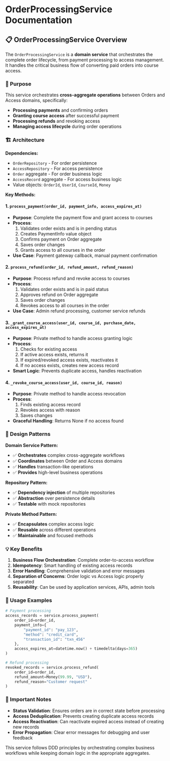 # OrderProcessingService Documentation

## **📋 OrderProcessingService Overview**

The `OrderProcessingService` is a **domain service** that orchestrates the complete order lifecycle, from payment processing to access management. It handles the critical business flow of converting paid orders into course access.

### **🎯 Purpose**
This service orchestrates **cross-aggregate operations** between Orders and Access domains, specifically:
- **Processing payments** and confirming orders
- **Granting course access** after successful payment
- **Processing refunds** and revoking access
- **Managing access lifecycle** during order operations

### **🏗️ Architecture**

**Dependencies:**
- `OrderRepository` - For order persistence
- `AccessRepository` - For access persistence
- `Order` aggregate - For order business logic
- `AccessRecord` aggregate - For access business logic
- Value objects: `OrderId`, `UserId`, `CourseId`, `Money`

**Key Methods:**

#### **1. `process_payment(order_id, payment_info, access_expires_at)`**
- **Purpose**: Complete the payment flow and grant access to courses
- **Process**: 
  1. Validates order exists and is in pending status
  2. Creates PaymentInfo value object
  3. Confirms payment on Order aggregate
  4. Saves order changes
  5. Grants access to all courses in the order
- **Use Case**: Payment gateway callback, manual payment confirmation

#### **2. `process_refund(order_id, refund_amount, refund_reason)`**
- **Purpose**: Process refund and revoke access to courses
- **Process**:
  1. Validates order exists and is in paid status
  2. Approves refund on Order aggregate
  3. Saves order changes
  4. Revokes access to all courses in the order
- **Use Case**: Admin refund processing, customer service refunds

#### **3. `_grant_course_access(user_id, course_id, purchase_date, access_expires_at)`**
- **Purpose**: Private method to handle access granting logic
- **Process**:
  1. Checks for existing access
  2. If active access exists, returns it
  3. If expired/revoked access exists, reactivates it
  4. If no access exists, creates new access record
- **Smart Logic**: Prevents duplicate access, handles reactivation

#### **4. `_revoke_course_access(user_id, course_id, reason)`**
- **Purpose**: Private method to handle access revocation
- **Process**:
  1. Finds existing access record
  2. Revokes access with reason
  3. Saves changes
- **Graceful Handling**: Returns None if no access found

### **🔧 Design Patterns**

**Domain Service Pattern:**
- ✅ **Orchestrates** complex cross-aggregate workflows
- ✅ **Coordinates** between Order and Access domains
- ✅ **Handles** transaction-like operations
- ✅ **Provides** high-level business operations

**Repository Pattern:**
- ✅ **Dependency injection** of multiple repositories
- ✅ **Abstraction** over persistence details
- ✅ **Testable** with mock repositories

**Private Method Pattern:**
- ✅ **Encapsulates** complex access logic
- ✅ **Reusable** across different operations
- ✅ **Maintainable** and focused methods

### **💡 Key Benefits**

1. **Business Flow Orchestration**: Complete order-to-access workflow
2. **Idempotency**: Smart handling of existing access records
3. **Error Handling**: Comprehensive validation and error messages
4. **Separation of Concerns**: Order logic vs Access logic properly separated
5. **Reusability**: Can be used by application services, APIs, admin tools

### **🔄 Usage Examples**

```python
# Payment processing
access_records = service.process_payment(
    order_id=order_id,
    payment_info={
        "payment_id": "pay_123",
        "method": "credit_card",
        "transaction_id": "txn_456"
    },
    access_expires_at=datetime.now() + timedelta(days=365)
)

# Refund processing
revoked_records = service.process_refund(
    order_id=order_id,
    refund_amount=Money(99.99, "USD"),
    refund_reason="Customer request"
)
```

### **🚨 Important Notes**

- **Status Validation**: Ensures orders are in correct state before processing
- **Access Deduplication**: Prevents creating duplicate access records
- **Access Reactivation**: Can reactivate expired access instead of creating new records
- **Error Propagation**: Clear error messages for debugging and user feedback

This service follows DDD principles by orchestrating complex business workflows while keeping domain logic in the appropriate aggregates.
